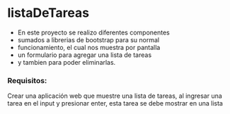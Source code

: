 # listaDeTareas

- En este proyecto se realizo diferentes componentes
- sumados a librerias de bootstrap para su normal
- funcionamiento, el cual nos muestra por pantalla
- un formulario para agregar una lista de tareas
- y tambien para poder eliminarlas.

### Requisitos:

Crear una aplicación web que muestre una lista de tareas, al ingresar una tarea en el input y presionar enter, esta tarea se debe mostrar en una lista

